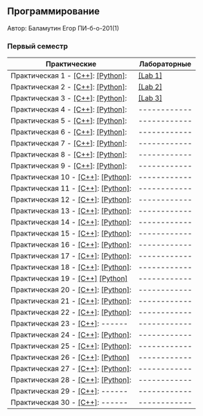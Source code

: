 ## Программирование

Автор: Баламутин Егор ПИ-б-о-201(1)

### Первый семестр

| Практические | Лабораторные |
| ------------ | ------------ |
| Практическая 1 - [[C++]][c1]: [[Python]][p1]: | [[Lab 1]][l1] |
| Практическая 2 - [[C++]][c2]: [[Python]][p2]: | [[Lab 2]][l2] |
| Практическая 3 - [[C++]][c3]: [[Python]][p3]: | [[Lab 3]][l3] |
| Практическая 4 - [[C++]][c4]: [[Python]][p4]: | ------------ |
| Практическая 5 - [[C++]][c5]: [[Python]][p5]: | ------------ |
| Практическая 6 - [[C++]][c6]: [[Python]][p6]: | ------------ |
| Практическая 7 - [[C++]][c7]: [[Python]][p7]: | ------------ |
| Практическая 8 - [[C++]][c8]: [[Python]][p8]: | ------------ |
| Практическая 9 - [[C++]][c9]: [[Python]][p9]: | ------------ |
| Практическая 10 - [[C++]][c10]: [[Python]][p10]: | ------------ |
| Практическая 11 - [[C++]][c11]: [[Python]][p11]: | ------------ |
| Практическая 12 - [[C++]][c12]: [[Python]][p12]: | ------------ |
| Практическая 13 - [[C++]][c13]: [[Python]][p13]: | ------------ |
| Практическая 14 - [[C++]][c14]: [[Python]][p14]: | ------------ |
| Практическая 15 - [[C++]][c15]: [[Python]][p15]: | ------------ |
| Практическая 16 - [[C++]][c16]: [[Python]][p16]: | ------------ |
| Практическая 17 - [[C++]][c17]: [[Python]][p17]: | ------------ |
| Практическая 18 - [[C++]][c18]: [[Python]][p18]: | ------------ |
| Практическая 19 - [[C++]]() [[Python]]() | ------------ |
| Практическая 20 - [[C++]][c20]: [[Python]][p20]: | ------------ |
| Практическая 21 - [[C++]][c21]: [[Python]][p21]: | ------------ |
| Практическая 22 - [[C++]][c22]: [[Python]][p22]: | ------------ |
| Практическая 23 - [[C++]][c23]: ------ | ------------ |
| Практическая 24 - [[C++]][c24]: [[Python]][p24]: | ------------ |
| Практическая 25 - [[C++]][c25]: [[Python]][p25]: | ------------ |
| Практическая 26 - [[C++]][c26]: [[Python]][p26] | ------------ |
| Практическая 27 - [[C++]][c27]: [[Python]][p27]: | ------------ |
| Практическая 28 - [[C++]][c28]: [[Python]][p28]: | ------------ |
| Практическая 29 - [[C++]][c29]: ------ | ------------ |
| Практическая 30 - [[C++]][c30]: ------ | ------------ |

[c1]:https://github.com/Yegor-Balamutin/CFU_tasks/blob/master/Practice/01/C%2B%2B/задание%201/ConsoleApplication1/ConsoleApplication1.cpp
[c2]:https://github.com/Yegor-Balamutin/CFU_tasks/blob/master/Practice/02/C%2B%2B/задание%202/ConsoleApplication2/ConsoleApplication2.cpp
[c3]:https://github.com/Yegor-Balamutin/CFU_tasks/blob/master/Practice/03/C%2B%2B/задание%203/задание%203/задание%203.cpp
[c4]:https://github.com/Yegor-Balamutin/CFU_tasks/blob/master/Practice/04/C%2B%2B/задание%204/задание%204/задание%204.cpp
[c5]:https://github.com/Yegor-Balamutin/CFU_tasks/blob/master/Practice/05/C%2B%2B/Задание%205/Задание%205/Задание%205.cpp
[c6]:https://github.com/Yegor-Balamutin/CFU_tasks/blob/master/Practice/06/C%2B%2B/задание%206/задание%206/задание%206.cpp
[c7]:https://github.com/Yegor-Balamutin/CFU_tasks/blob/master/Practice/07/C%2B%2B/task7/task7.cpp
[c8]:https://github.com/Yegor-Balamutin/CFU_tasks/blob/master/Practice/08/C%2B%2B/task8/task8.cpp
[c9]:https://github.com/Yegor-Balamutin/CFU_tasks/blob/master/Practice/09/C%2B%2B/task9/task9.cpp
[c10]:https://github.com/Yegor-Balamutin/CFU_tasks/blob/master/Practice/10/C%2B%2B/task10/task10.cpp
[c11]:https://github.com/Yegor-Balamutin/CFU_tasks/blob/master/Practice/11/C%2B%2B/task11/task11.cpp
[c12]:https://github.com/Yegor-Balamutin/CFU_tasks/blob/master/Practice/12/C%2B%2B/task12/task12.cpp
[c13]:https://github.com/Yegor-Balamutin/CFU_tasks/blob/master/Practice/13/C%2B%2B/task13/task13.cpp
[c14]:https://github.com/Yegor-Balamutin/CFU_tasks/blob/master/Practice/14/C%2B%2B/task14/task14.cpp
[c15]:https://github.com/Yegor-Balamutin/CFU_tasks/blob/master/Practice/15/C%2B%2B/task15/task15.cpp
[c16]:https://github.com/Yegor-Balamutin/CFU_tasks/blob/master/Practice/16/C%2B%2B/task16/task16.cpp
[c17]:https://github.com/Yegor-Balamutin/CFU_tasks/blob/master/Practice/17/C%2B%2B/task17/task17.cpp
[c18]:https://github.com/Yegor-Balamutin/CFU_tasks/blob/master/Practice/18/C%2B%2B/task18/task18.cpp
[c20]:https://github.com/Yegor-Balamutin/CFU_tasks/blob/master/Practice/20/C%2B%2B/task20/task20.cpp
[c21]:https://github.com/Yegor-Balamutin/CFU_tasks/blob/master/Practice/21/C%2B%2B/task21/task21.cpp
[c22]:https://github.com/Yegor-Balamutin/CFU_tasks/blob/master/Practice/22/C%2B%2B/task22/task22.cpp
[c23]:https://github.com/Yegor-Balamutin/CFU_tasks/tree/master/Practice/23/C%2B%2B/task23
[c24]:https://github.com/Yegor-Balamutin/CFU_tasks/blob/master/Practice/24/C%2B%2B/task24/task24.cpp
[c25]:https://github.com/Yegor-Balamutin/CFU_tasks/blob/master/Practice/25/C%2B%2B/task25/task25.cpp
[c26]:https://github.com/Yegor-Balamutin/CFU_tasks/blob/master/Practice/26/C%2B%2B/task26/task26.cpp
[c27]:https://github.com/Yegor-Balamutin/CFU_tasks/blob/master/Practice/27/C%2B%2B/task27/task27.cpp
[c28]:https://github.com/Yegor-Balamutin/CFU_tasks/blob/master/Practice/28/C%2B%2B/task28/task28.cpp
[c29]:https://github.com/Yegor-Balamutin/CFU_tasks/blob/master/Practice/29/C%2B%2B/task29/task29.cpp
[c30]:https://github.com/Yegor-Balamutin/CFU_tasks/blob/master/Practice/30/C%2B%2B/task30/task30.cpp

[p1]:https://github.com/Yegor-Balamutin/CFU_tasks/blob/master/Practice/01/Python/задание%201.py
[p2]:https://github.com/Yegor-Balamutin/CFU_tasks/blob/master/Practice/02/Python/задание%202.py
[p3]:https://github.com/Yegor-Balamutin/CFU_tasks/blob/master/Practice/03/Python/task3.py
[p4]:https://github.com/Yegor-Balamutin/CFU_tasks/tree/master/Practice/04/Python
[p5]:https://github.com/Yegor-Balamutin/CFU_tasks/blob/master/Practice/05/Python/task5.py
[p6]:https://github.com/Yegor-Balamutin/CFU_tasks/blob/master/Practice/06/Python/task%206.py
[p7]:https://github.com/Yegor-Balamutin/CFU_tasks/blob/master/Practice/07/Python/task7.py
[p8]:https://github.com/Yegor-Balamutin/CFU_tasks/blob/master/Practice/08/Python/task8.py
[p9]:https://github.com/Yegor-Balamutin/CFU_tasks/blob/master/Practice/09/Python/task9.py
[p10]:https://github.com/Yegor-Balamutin/CFU_tasks/blob/master/Practice/10/Python/task10.py
[p11]:https://github.com/Yegor-Balamutin/CFU_tasks/blob/master/Practice/11/Python/task11.py
[p12]:https://github.com/Yegor-Balamutin/CFU_tasks/blob/master/Practice/12/Python/task12.py
[p13]:https://github.com/Yegor-Balamutin/CFU_tasks/blob/master/Practice/13/Python/task13.py
[p14]:https://github.com/Yegor-Balamutin/CFU_tasks/blob/master/Practice/14/Python/task14.py
[p15]:https://github.com/Yegor-Balamutin/CFU_tasks/blob/master/Practice/15/Python/task15.py
[p16]:https://github.com/Yegor-Balamutin/CFU_tasks/blob/master/Practice/16/Python/task16.py
[p17]:https://github.com/Yegor-Balamutin/CFU_tasks/blob/master/Practice/17/Python/task17.py
[p18]:https://github.com/Yegor-Balamutin/CFU_tasks/blob/master/Practice/18/Python/task18.py
[p20]:https://github.com/Yegor-Balamutin/CFU_tasks/blob/master/Practice/20/Python/task20.py
[p21]:https://github.com/Yegor-Balamutin/CFU_tasks/blob/master/Practice/21/Python/task21.py
[p22]:https://github.com/Yegor-Balamutin/CFU_tasks/blob/master/Practice/22/Python/task22.py
[p24]:https://github.com/Yegor-Balamutin/CFU_tasks/blob/master/Practice/24/Python/task24.py
[p25]:https://github.com/Yegor-Balamutin/CFU_tasks/blob/master/Practice/25/Python/task25.py
[p26]:https://github.com/Yegor-Balamutin/CFU_tasks/blob/master/Practice/26/Python/task26.py
[p27]:https://github.com/Yegor-Balamutin/CFU_tasks/blob/master/Practice/27/Python/task27.py
[p28]:https://github.com/Yegor-Balamutin/CFU_tasks/blob/master/Practice/28/Python/task28.py

[l1]:https://github.com/Yegor-Balamutin/CFU_tasks/tree/master/Lab/Lab%201
[l2]:https://github.com/Yegor-Balamutin/CFU_tasks/tree/master/Lab/Lab%202
[l3]:https://github.com/Yegor-Balamutin/CFU_tasks/tree/master/Lab/Lab%203